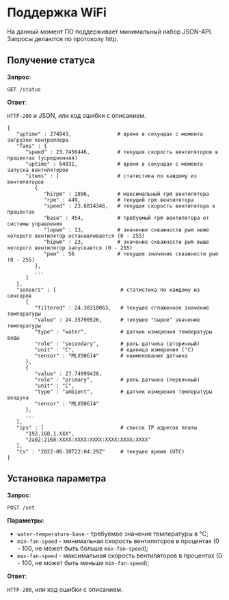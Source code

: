 # Поддержка WiFi

На данный момент ПО поддерживает минимальный набор JSON-API. Запросы делаются по протоколу http.

## Получение статуса

**Запрос**:

`GET /status`

**Ответ**:

`HTTP-200` и JSON, или код ошибки с описанием.

```
{
   "uptime" : 274043,               # время в секундах с момента загрузки контроллера
   "fans" : {
      "speed" : 23.7456446,         # текущая скорость вентиляторов в процентах (усредненная)
      "uptime" : 64031,             # время в секундах с момента запуска вентиляторов
      "items" : [                   # статистика по каждому из вентиляторов
         {
            "hirpm" : 1896,         # максимальный rpm вентилятора
            "rpm" : 449,            # текущий rpm вентилятора
            "speed" : 23.6814346,   # текущая скорость вентилятора в процентах
            "base" : 454,           # требуемый rpm вентилятора от системы управления
            "lopwm" : 13,           # значение скважности pwm ниже которого вентилятор останавливается (0 - 255)
            "hipwm" : 23,           # значение скважности pwm выше которого вентилятор запускается (0 - 255)
            "pwm" : 56              # текущее значение скважности pwm (0 - 255)
         },
         ...
      ]
   },
   "sensors" : [                     # статистика по каждому из сенсоров
      {
         "filtered" : 24.38318063,   # текущее сглаженное значение температуры
         "value" : 24.35790526,      # текущее "сырое" значение температуры
         "type" : "water",           # датчик измерения температуры воды
         "role" : "secondary",       # роль датчика (вторичный)
         "unit" : "C",               # единица измерения (°C)
         "sensor" : "MLX90614"       # наименование датчика
      },
      {
         "value" : 27.74999428,
         "role" : "primary",         # роль датчика (первичный)
         "unit" : "C",
         "type" : "ambient",         # датчик измерения температуры воздуха
         "sensor" : "MLX90614"
      },
      ...
   ],
   "ips" : [                         # список IP адресов платы
      "192.168.1.XXX",
      "2a02:2168:XXXX:XXXX:XXXX:XXXX:XXXX:XXXX"
   ],
   "ts" : "2022-06-30T22:04:29Z"     # текущее время (UTC)
}
```

## Установка параметра

**Запрос**:

`POST /set`

**Параметры**:

* `water-temperature-base` - требуемое значение температуры в °C;
* `min-fan-speed` - минимальная скорость вентиляторов в процентах (0 - 100, не может быть больше `max-fan-speed`);
* `max-fan-speed` - максимальная скорость вентиляторов в процентах (0 - 100, не может быть меньше `min-fan-speed`);

**Ответ**:

`HTTP-200`, или код ошибки с описанием.

